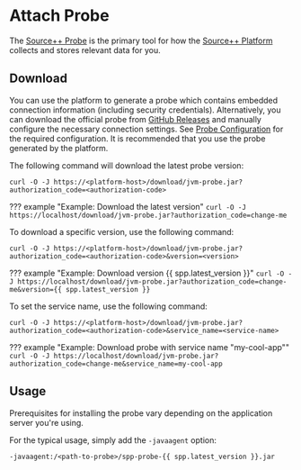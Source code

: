 # Attach Probe

The [Source++ Probe](../technology/probes/README.md) is the primary tool for how the [Source++ Platform](../technology/platform/README.md) collects and stores relevant data for you.

## Download

You can use the platform to generate a probe which contains embedded connection information (including security credentials). Alternatively, you can download the official probe from [GitHub Releases]() and manually configure the necessary connection settings. See [Probe Configuration](../technology/probes/README.md) for the required configuration. It is recommended that you use the probe generated by the platform.

The following command will download the latest probe version:

```shell
curl -O -J https://<platform-host>/download/jvm-probe.jar?authorization_code=<authorization-code>
```

??? example "Example: Download the latest version"
    ```
    curl -O -J https://localhost/download/jvm-probe.jar?authorization_code=change-me
    ```

To download a specific version, use the following command:

```shell
curl -O -J https://<platform-host>/download/jvm-probe.jar?authorization_code=<authorization-code>&version=<version>
```

??? example "Example: Download version {{ spp.latest_version }}"
    ```
    curl -O -J https://localhost/download/jvm-probe.jar?authorization_code=change-me&version={{ spp.latest_version }}
    ```

To set the service name, use the following command:

```shell
curl -O -J https://<platform-host>/download/jvm-probe.jar?authorization_code=<authorization-code>&service_name=<service-name>
```

??? example "Example: Download probe with service name "my-cool-app""
    ```
    curl -O -J https://localhost/download/jvm-probe.jar?authorization_code=change-me&service_name=my-cool-app
    ```

## Usage

Prerequisites for installing the probe vary depending on the application server you're using.

For the typical usage, simply add the `-javaagent` option:

```
-javaagent:/<path-to-probe>/spp-probe-{{ spp.latest_version }}.jar
```
